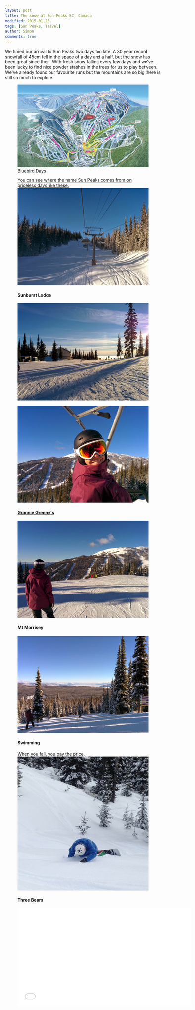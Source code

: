 ```yaml
---
layout: post
title: The snow at Sun Peaks BC, Canada
modified: 2015-01-23
tags: [Sun Peaks, Travel]
author: Simon
comments: true
---
```


We timed our arrival to Sun Peaks two days too late. A 30 year record snowfall of 45cm fell in the space of a day and a half, but the snow has been great since then. With fresh snow falling every few days and we've been lucky to find nice powder stashes in the trees for us to play between. We've already found our favourite runs but the mountains are so big there is still so much to explore. 

<figure>
<a href="http://www.sunpeaksresort.com/winter/interactive-maps/alpine"><img src="../images/2014-15-Sun-Peaks-Resort-Alpine-Map.jpg" alt=""></a>
	<figcaption><a href="http://www.sunpeaksresort.com/winter/interactive-maps/alpine" title="Sun Peaks trail map</a>.</figcaption>
</figure>

#### Bluebird Days
You can see where the name Sun Peaks comes from on priceless days like these.
![Sun Peaks](../images/IMG_20150111_144106.jpg)

#### Sunburst Lodge
![Sun Peaks](../images/IMG_20150111_144313.jpg)

![Sun Peaks](../images/IMG_20150120_103629.jpg)

#### <a href="http://en.wikipedia.org/wiki/Nancy_Greene" target="_blank">Grannie Greene's</a>
![Sun Peaks](../images/IMG_20150120_103823.jpg)

#### Mt Morrisey
![Sun Peaks](../images/IMG_20150120_112811.jpg)

#### Swimming
When you fall, you pay the price.
![Sun Peaks](../images/IMG_0717.jpg)


#### Three Bears
<iframe width="560" height="315" src="//youtu.be/RVBuH0WsDOE?modestbranding=1" frameborder="0" allowfullscreen> </iframe>